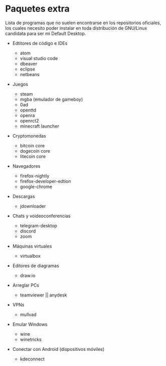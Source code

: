 
# Paquetes extra

Lista de programas que no suelen encontrarse en los repositorios oficiales, los
cuales necesito poder instalar en toda distribución de GNU/Linux candidata para
ser mi Default Desktop.

- Edtitores de código e IDEs
    - atom
    - visual studio code
    - dbeaver
    - eclipse
    - netbeans

- Juegos
    - steam
    - mgba (emulador de gameboy)
    - 0ad
    - openttd
    - openra
    - openrct2
    - minecraft launcher

- Cryptomonedas
    - bitcoin core
    - dogecoin core
    - litecoin core

- Navegadores
    - firefox-nightly
    - firefox-developer-edtion
    - google-chrome

- Descargas
    - jdownloader

- Chats y voideoconferencias
    - telegram-desktop
    - discord
    - zoom

- Máquinas virtuales
    - virtualbox

- Editores de diagramas
    - draw.io

- Arreglar PCs
    - teamviewer || anydesk

- VPNs
    - mullvad

- Emular Windows
    - wine
    - winetricks

- Conectar con Android (dispositivos móviles)
    - kdeconnect
